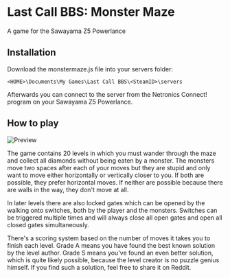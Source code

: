 # Last Call BBS: Monster Maze
A game for the Sawayama Z5 Powerlance

## Installation

Download the monstermaze.js file into your servers folder:
```
<HOME>\Documents\My Games\Last Call BBS\<SteamID>\servers
```

Afterwards you can connect to the server from the Netronics Connect! program on your Sawayama Z5 Powerlance.

## How to play

![Preview](https://i.imgur.com/S5hFiVc.jpg)

The game contains 20 levels in which you must wander through the maze and collect all diamonds without being eaten by a monster. The monsters move two spaces after each of your moves but they are stupid and only want to move either horizontally or vertically closer to you. If both are possible, they prefer horizontal moves. If neither are possible because there are walls in the way, they don't move at all.

In later levels there are also locked gates which can be opened by the walking onto switches, both by the player and the monsters. Switches can be triggered multiple times and will always close all open gates and open all closed gates simultaneously.

There's a scoring system based on the number of moves it takes you to finish each level. Grade A means you have found the best known solution by the level author. Grade S means you've found an even better solution, which is quite likely possible, because the level creator is no puzzle genius himself. If you find such a solution, feel free to share it on Reddit.
